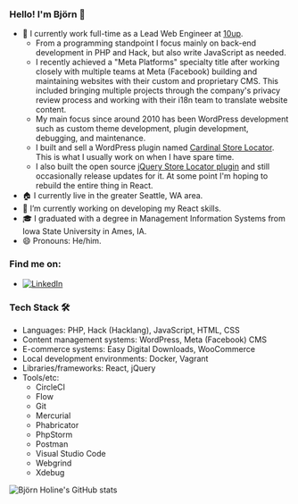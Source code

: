 ### Hello! I'm Björn 👋

- :briefcase: I currently work full-time as a Lead Web Engineer at [10up](https://10up.com/).
  - From a programming standpoint I focus mainly on back-end development in PHP and Hack, but also write JavaScript as needed.
  - I recently achieved a "Meta Platforms" specialty title after working closely with multiple teams at Meta (Facebook) building and maintaining websites with their custom and proprietary CMS. This included bringing multiple projects through the company's privacy review process and working with their i18n team to translate website content.
  - My main focus since around 2010 has been WordPress development such as custom theme development, plugin development, debugging, and maintenance.
  - I built and sell a WordPress plugin named [Cardinal Store Locator](https://cardinalwp.com/). This is what I usually work on when I have spare time.
  - I also built the open source [jQuery Store Locator plugin](https://github.com/bjorn2404/jQuery-Store-Locator-Plugin) and still occasionally release updates for it. At some point I'm hoping to rebuild the entire thing in React.
- :house: I currently live in the greater Seattle, WA area.
- 🌱 I’m currently working on developing my React skills.
- :mortar_board: I graduated with a degree in Management Information Systems from Iowa State University in Ames, IA.
- 😄 Pronouns: He/him.

### Find me on:
- <a href="https://www.linkedin.com/in/bjornholine/"><img alt="LinkedIn" src="https://img.shields.io/badge/LinkedIn-bjornholine?style=social&logo=linkedin"></a>

### Tech Stack 🛠
- Languages: PHP, Hack (Hacklang), JavaScript, HTML, CSS<br/>
- Content management systems: WordPress, Meta (Facebook) CMS
- E-commerce systems: Easy Digital Downloads, WooCommerce
- Local development environments: Docker, Vagrant
- Libraries/frameworks: React, jQuery
- Tools/etc:
  - CircleCI
  - Flow
  - Git
  - Mercurial
  - Phabricator
  - PhpStorm
  - Postman
  - Visual Studio Code
  - Webgrind
  - Xdebug
  
![Björn Holine's GitHub stats](https://github-readme-stats.vercel.app/api?username=bjorn2404&theme=vue&hide=issues&show_icons=true&count_private=true)

<img src="https://komarev.com/ghpvc/?username=bjorn2404&style=flat-square&color=blue" alt=""/>
